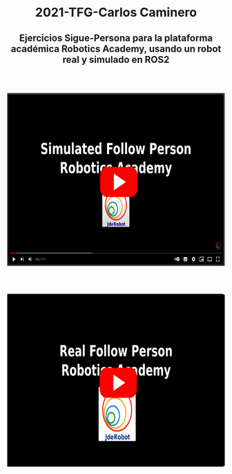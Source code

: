 <br>
<h1 align="center">2021-TFG-Carlos Caminero</h1>
<h2 align="center"> Ejercicios Sigue-Persona para la plataforma académica Robotics Academy, usando un robot real y simulado en ROS2</h2>

<br/><br/>
<div align="center">
  <a href="https://youtu.be/fDAU465eVxQ">
    <img src="/docs/images/youtube_sim_follow_person.png" alt="Enlace Sim Follow Person" height="400"/>
  </a>
</div>

<br/><br/>
<div align="center">
  <a href="https://youtu.be/54Jb4KJwyDM">
    <img src="/docs/images/youtube_real_follow_person.png" alt="Enlace Real Follow Person" height="400"/>
  </a>
</div>
